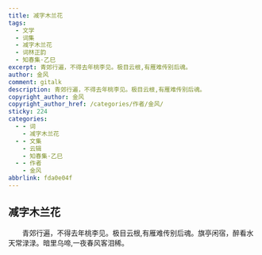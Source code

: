 ```yaml
---
title: 减字木兰花
tags:
  - 文学
  - 词集
  - 减字木兰花
  - 词林正韵
  - 知春集·乙巳
excerpt: 青郊行遍，不得去年桃李见。极目云根,有雁难传别后魂。
author: 金风
comment: gitalk
description: 青郊行遍，不得去年桃李见。极目云根,有雁难传别后魂。
copyright_author: 金风
copyright_author_href: /categories/作者/金风/
sticky: 224
categories:
  - - 词
    - 减字木兰花
  - - 文集
    - 云辑
    - 知春集·乙巳
  - - 作者
    - 金风
abbrlink: fda0e04f
---
```

## 减字木兰花
&emsp;&emsp;青郊行遍，不得去年桃李见。极目云根,有雁难传别后魂。旗亭闲宿，醉看水天常渌渌。暗里乌啼,一夜春风客泪稀。
